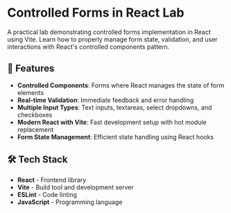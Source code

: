 # Controlled Forms in React Lab

A practical lab demonstrating controlled forms implementation in React using Vite. Learn how to properly manage form state, validation, and user interactions with React's controlled components pattern.

## 🚀 Features

- **Controlled Components**: Forms where React manages the state of form elements
- **Real-time Validation**: Immediate feedback and error handling
- **Multiple Input Types**: Text inputs, textareas, select dropdowns, and checkboxes
- **Modern React with Vite**: Fast development setup with hot module replacement
- **Form State Management**: Efficient state handling using React hooks

## 🛠️ Tech Stack

- **React** - Frontend library
- **Vite** - Build tool and development server
- **ESLint** - Code linting
- **JavaScript** - Programming language
